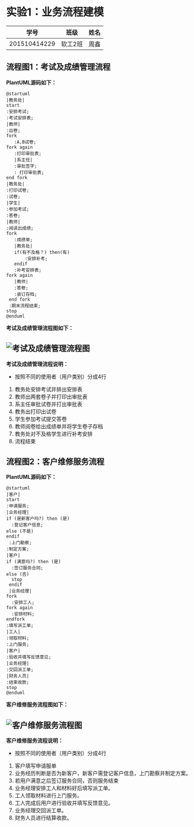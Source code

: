# 实验1：业务流程建模

|学号|班级|姓名|
|:-------:|:-------------: | :----------:|
|201510414229|软工2班|周鑫||

## 流程图1：考试及成绩管理流程
**PlantUML源码如下：**
```
@startuml
|教务处|
start
:安排考试;
:考试安排表;
|教师|
:出卷;
fork
   :A,B试卷;
fork again
   :打印审批表;
   |系主任|
   :审批签字;
   : 打印审批表;
end fork
|教务处|
:打印试卷;
:试卷;
|学生|
:参加考试;
:答卷;
|教师|
:阅读出成绩;
fork
   :成绩单;
   |教务处|
   if(有不及格？) then(有)
       :安排补考;
   endif
   :补考安排表;
fork again
   |教师|
   :答卷;
   :装订存档;
 end fork
 :期末流程结束;
stop
@enduml
```
**考试及成绩管理流程图如下：**

![考试及成绩管理流程图](考试及成绩管理流程.png)
-
**考试及成绩管理流程说明：**
* 按照不同的使用者（用户类别）分成4行
1. 教务处安排考试并排出安排表
2. 教师出两套卷子并打印出审批表
3. 系主任审批试卷并打出审批表
4. 教务出打印出试卷
5. 学生参加考试提交答卷
6. 教师阅卷给出成绩单并将学生卷子存档
7. 教务处对不及格学生进行补考安排
8. 流程结束


## 流程图2：客户维修服务流程
**PlantUML源码如下：**
```
@startuml
|客户|
start
:申请服务;
|业务经理|
if (是新客户吗?) then (是)
  :登记客户信息;
else (不是)
endif
 :上门勘察;
:制定方案;
|客户|
if (满意吗?) then (是)
  :签订服务合同;
else (否)
  stop
 endif
 |业务经理|
fork
  :安排工人;
fork again
  :安排材料;
endfork
:填写派工单;
|工人|
:领取材料;
:上门服务;
|客户|
:验收并填写反馈意见;
|业务经理|
:交回派工单;
|财务人员|
:结束收款;
stop
@enduml
```

**客户维修服务流程图如下：**

![客户维修服务流程图](客户维修服务流程.png)
-
**客户维修服务流程说明：**
* 按照不同的使用者（用户类别）分成4行
1. 客户填写申请服单
2. 业务经历判断是否为新客户，新客户需登记客户信息，上门勘察并制定方案。
3. 若用户满意之后签订服务合同，否则服务结束
4. 业务经理安排工人和材料好后填写派工单。
5. 工人领取材料进行上门服务。
6. 工人完成后用户进行验收并填写反馈意见。
7. 业务经理交回派工单。
8. 财务人员进行结算收款。
